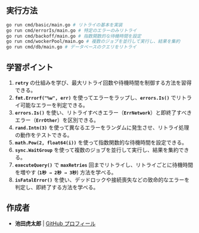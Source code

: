 ## **実行方法**

```sh
go run cmd/basic/main.go # リトライの基本を実装
go run cmd/errorIs/main.go # 特定のエラーのみリトライ
go run cmd/backoff/main.go # 指数関数的な待機時間を設定
go run cmd/wockerPool/main.go # 複数のジョブを並行して実行し、結果を集約
go run cmd/db/main.go # データベースのクエリをリトライ
```

## **学習ポイント**

1. **`retry`** の仕組みを学び、最大リトライ回数や待機時間を制御する方法を習得できる。
2. **`fmt.Errorf("%w", err)`** を使ってエラーをラップし、**`errors.Is()`** でリトライ可能なエラーを判定できる。
3. **`errors.Is()`** を使い、リトライすべきエラー（**`ErrNetwork`**）と即終了すべきエラー（**`ErrOther`**）を区別できる。
4. **`rand.Intn(3)`** を使って異なるエラーをランダムに発生させ、リトライ処理の動作をテストできる。
5. **`math.Pow(2, float64(i))`** を使って指数関数的な待機時間を設定できる。
6. **`sync.WaitGroup`** を使って複数のジョブを並行して実行し、結果を集約できる。
7. **`executeQuery()`** で **`maxRetries`** 回までリトライし、リトライごとに待機時間を増やす (**`1秒 → 2秒 → 3秒`**) 方法を学べる。
8. **`isFatalError()`** を使い、デッドロックや接続喪失などの致命的なエラーを判定し、即終了する方法を学べる。

## 作成者

- **池田虎太郎** | [GitHub プロフィール](https://github.com/kotaroikeda-apl-dev)
